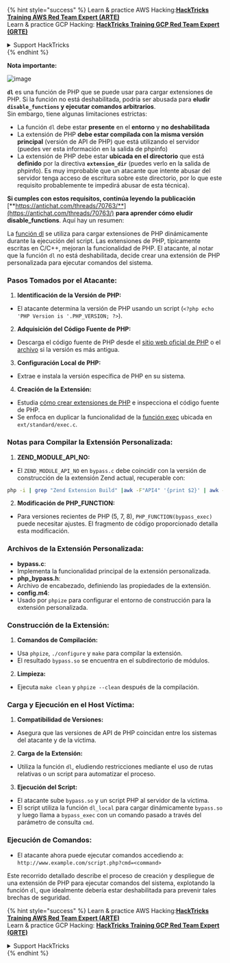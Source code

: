 {% hint style="success" %}
Learn & practice AWS Hacking:<img src="/.gitbook/assets/arte.png" alt="" data-size="line">[**HackTricks Training AWS Red Team Expert (ARTE)**](https://training.hacktricks.xyz/courses/arte)<img src="/.gitbook/assets/arte.png" alt="" data-size="line">\
Learn & practice GCP Hacking: <img src="/.gitbook/assets/grte.png" alt="" data-size="line">[**HackTricks Training GCP Red Team Expert (GRTE)**<img src="/.gitbook/assets/grte.png" alt="" data-size="line">](https://training.hacktricks.xyz/courses/grte)

<details>

<summary>Support HackTricks</summary>

* Check the [**subscription plans**](https://github.com/sponsors/carlospolop)!
* **Join the** 💬 [**Discord group**](https://discord.gg/hRep4RUj7f) or the [**telegram group**](https://t.me/peass) or **follow** us on **Twitter** 🐦 [**@hacktricks\_live**](https://twitter.com/hacktricks\_live)**.**
* **Share hacking tricks by submitting PRs to the** [**HackTricks**](https://github.com/carlospolop/hacktricks) and [**HackTricks Cloud**](https://github.com/carlospolop/hacktricks-cloud) github repos.

</details>
{% endhint %}

**Nota importante:**

![image](https://user-images.githubusercontent.com/84577967/174675487-a4c4ca06-194f-4725-85af-231a2f35d56c.png)

**`dl`** es una función de PHP que se puede usar para cargar extensiones de PHP. Si la función no está deshabilitada, podría ser abusada para **eludir `disable_functions` y ejecutar comandos arbitrarios**.\
Sin embargo, tiene algunas limitaciones estrictas:

* La función `dl` debe estar **presente** en el **entorno** y **no deshabilitada**
* La extensión de PHP **debe estar compilada con la misma versión principal** (versión de API de PHP) que está utilizando el servidor (puedes ver esta información en la salida de phpinfo)
* La extensión de PHP debe estar **ubicada en el directorio** que está **definido** por la directiva **`extension_dir`** (puedes verlo en la salida de phpinfo). Es muy improbable que un atacante que intente abusar del servidor tenga acceso de escritura sobre este directorio, por lo que este requisito probablemente te impedirá abusar de esta técnica).

**Si cumples con estos requisitos, continúa leyendo la publicación** [**https://antichat.com/threads/70763/**](https://antichat.com/threads/70763/) **para aprender cómo eludir disable\_functions**. Aquí hay un resumen:

La [función dl](http://www.php.net/manual/en/function.dl.php) se utiliza para cargar extensiones de PHP dinámicamente durante la ejecución del script. Las extensiones de PHP, típicamente escritas en C/C++, mejoran la funcionalidad de PHP. El atacante, al notar que la función `dl` no está deshabilitada, decide crear una extensión de PHP personalizada para ejecutar comandos del sistema.

### Pasos Tomados por el Atacante:

1. **Identificación de la Versión de PHP:**
- El atacante determina la versión de PHP usando un script (`<?php echo 'PHP Version is '.PHP_VERSION; ?>`).

2. **Adquisición del Código Fuente de PHP:**
- Descarga el código fuente de PHP desde el [sitio web oficial de PHP](http://www.php.net/downloads.php) o el [archivo](http://museum.php.net) si la versión es más antigua.

3. **Configuración Local de PHP:**
- Extrae e instala la versión específica de PHP en su sistema.

4. **Creación de la Extensión:**
- Estudia [cómo crear extensiones de PHP](http://www.php.net/manual/en/zend.creating.php) e inspecciona el código fuente de PHP.
- Se enfoca en duplicar la funcionalidad de la [función exec](http://www.php.net/manual/en/function.exec.php) ubicada en `ext/standard/exec.c`.

### Notas para Compilar la Extensión Personalizada:

1. **ZEND_MODULE_API_NO:**
- El `ZEND_MODULE_API_NO` en `bypass.c` debe coincidir con la versión de construcción de la extensión Zend actual, recuperable con:
```bash
php -i | grep "Zend Extension Build" |awk -F"API4" '{print $2}' | awk -F"," '{print $1}'
```

2. **Modificación de PHP_FUNCTION:**
- Para versiones recientes de PHP (5, 7, 8), `PHP_FUNCTION(bypass_exec)` puede necesitar ajustes. El fragmento de código proporcionado detalla esta modificación.

### Archivos de la Extensión Personalizada:

- **bypass.c**:
- Implementa la funcionalidad principal de la extensión personalizada.
- **php_bypass.h**:
- Archivo de encabezado, definiendo las propiedades de la extensión.
- **config.m4**:
- Usado por `phpize` para configurar el entorno de construcción para la extensión personalizada.

### Construcción de la Extensión:

1. **Comandos de Compilación:**
- Usa `phpize`, `./configure` y `make` para compilar la extensión.
- El resultado `bypass.so` se encuentra en el subdirectorio de módulos.

2. **Limpieza:**
- Ejecuta `make clean` y `phpize --clean` después de la compilación.

### Carga y Ejecución en el Host Víctima:

1. **Compatibilidad de Versiones:**
- Asegura que las versiones de API de PHP coincidan entre los sistemas del atacante y de la víctima.

2. **Carga de la Extensión:**
- Utiliza la función `dl`, eludiendo restricciones mediante el uso de rutas relativas o un script para automatizar el proceso.

3. **Ejecución del Script:**
- El atacante sube `bypass.so` y un script PHP al servidor de la víctima.
- El script utiliza la función `dl_local` para cargar dinámicamente `bypass.so` y luego llama a `bypass_exec` con un comando pasado a través del parámetro de consulta `cmd`.

### Ejecución de Comandos:

- El atacante ahora puede ejecutar comandos accediendo a: `http://www.example.com/script.php?cmd=<command>`


Este recorrido detallado describe el proceso de creación y despliegue de una extensión de PHP para ejecutar comandos del sistema, explotando la función `dl`, que idealmente debería estar deshabilitada para prevenir tales brechas de seguridad.


{% hint style="success" %}
Learn & practice AWS Hacking:<img src="/.gitbook/assets/arte.png" alt="" data-size="line">[**HackTricks Training AWS Red Team Expert (ARTE)**](https://training.hacktricks.xyz/courses/arte)<img src="/.gitbook/assets/arte.png" alt="" data-size="line">\
Learn & practice GCP Hacking: <img src="/.gitbook/assets/grte.png" alt="" data-size="line">[**HackTricks Training GCP Red Team Expert (GRTE)**<img src="/.gitbook/assets/grte.png" alt="" data-size="line">](https://training.hacktricks.xyz/courses/grte)

<details>

<summary>Support HackTricks</summary>

* Check the [**subscription plans**](https://github.com/sponsors/carlospolop)!
* **Join the** 💬 [**Discord group**](https://discord.gg/hRep4RUj7f) or the [**telegram group**](https://t.me/peass) or **follow** us on **Twitter** 🐦 [**@hacktricks\_live**](https://twitter.com/hacktricks\_live)**.**
* **Share hacking tricks by submitting PRs to the** [**HackTricks**](https://github.com/carlospolop/hacktricks) and [**HackTricks Cloud**](https://github.com/carlospolop/hacktricks-cloud) github repos.

</details>
{% endhint %}
